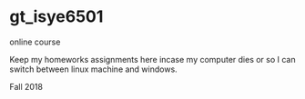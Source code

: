 # gt\_isye6501
online course

Keep my homeworks assignments here incase my computer dies or so I can switch between linux machine and windows.

Fall 2018
